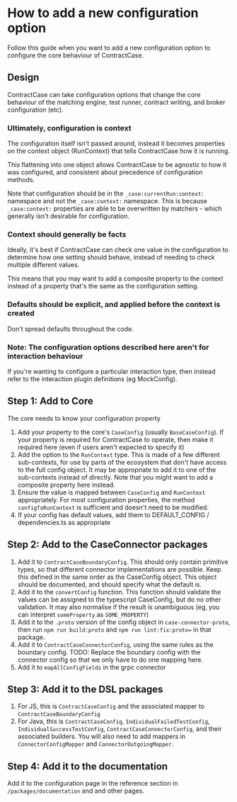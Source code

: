 # How to add a new configuration option

Follow this guide when you want to add a new configuration option to configure the core behaviour of ContractCase.

## Design

ContractCase can take configuration options that change the core behaviour of the matching engine, test runner, contract writing, and broker configuration (etc).

### Ultimately, configuration is context

The configuration itself isn't passed around, instead it becomes properties on
the context object (RunContext) that tells ContractCase how it is running.

This flattening into one object allows ContractCase to be agnostic to how it was
configured, and consistent about precedence of configuration methods.

Note that configuration should be in the `_case:currentRun:context:` namespace and not the `_case:context:` namespace. This is because `_case:context:` properties are able to be overwritten by matchers - which generally isn't desirable for configuration.

### Context should generally be facts

Ideally, it's best if ContractCase can check one value in the configuration to determine how one setting should behave, instead of needing to check multiple different values.

This means that you may want to add a composite property to the context instead of a property that's the same as the configuration setting.

### Defaults should be explicit, and applied before the context is created

Don't spread defaults throughout the code.

### Note: The configuration options described here aren't for interaction behaviour

If you're wanting to configure a particular interaction type, then instead refer
to the interaction plugin definitions (eg MockConfig).

## Step 1: Add to Core

The core needs to know your configuration property

1. Add your property to the core's `CaseConfig` (usually `BaseCaseConfig`).
   If your property is required for ContractCase to operate, then make it required here (even if users aren't expected to specify it)
2. Add the option to the `RunContext` type. This is made of a few different sub-contexts, for use by parts of the ecosystem that don't have access to the full config object. It may be appropriate to add it to one of the sub-contexts instead of directly. Note that you might want to add a composite property here instead.
3. Ensure the value is mapped between `CaseConfig` and `RunContext` appropriately. For most configuration properties, the method `configToRunContext` is sufficient and doesn't need to be modified.
4. If your config has default values, add them to DEFAULT_CONFIG / dependencies.ts as appropriate

## Step 2: Add to the CaseConnector packages

1. Add it to `ContractCaseBoundaryConfig`. This should only contain primitive types, so that different connector implementations are possible. Keep this defined in the same order as the CaseConfig object. This object should be documented, and should specify what the default is.
2. Add it to the `convertConfig` function. This function should validate the values can be assigned to the typescript CaseConfig, but do no other validation. It may also normalise if the result is unambiguous (eg, you can interpret `someProperty` as `SOME_PROPERTY`)
3. Add it to the `.proto` version of the config object in `case-connector-proto`, then run `npm run build:proto` and `npm run lint:fix:proto=` in that package.
4. Add it to `ContractCaseConnectorConfig`, using the same rules as the boundary config. TODO: Replace the boundary config with the connector config so that we only have to do one mapping here.
5. Add it to `mapAllConfigFields` in the grpc connector

## Step 3: Add it to the DSL packages

1. For JS, this is `ContractCaseConfig` and the associated mapper to `ContractCaseBoundaryConfig`
2. For Java, this is `ContractCaseConfig`, `IndividualFailedTestConfig`, `IndividualSuccessTestConfig`, `ContractCaseConnectorConfig`, and their associated builders. You will also need to add mappers in `ConnectorConfigMapper` and `ConnectorOutgoingMapper`.

## Step 4: Add it to the documentation

Add it to the configuration page in the reference section in `/packages/documentation` and and other pages.
